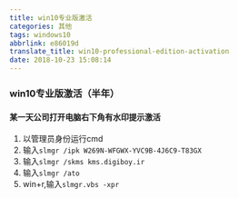 ```yaml
---
title: win10专业版激活
categories: 其他
tags: windows10
abbrlink: e86019d
translate_title: win10-professional-edition-activation
date: 2018-10-23 15:08:14
---
```

### win10专业版激活（半年）
#### 某一天公司打开电脑右下角有水印提示激活
1. 以管理员身份运行cmd
2. 输入`slmgr /ipk W269N-WFGWX-YVC9B-4J6C9-T83GX`
3. 输入`slmgr /skms kms.digiboy.ir`
4. 输入`slmgr /ato`
5. win+r,输入`slmgr.vbs -xpr`
